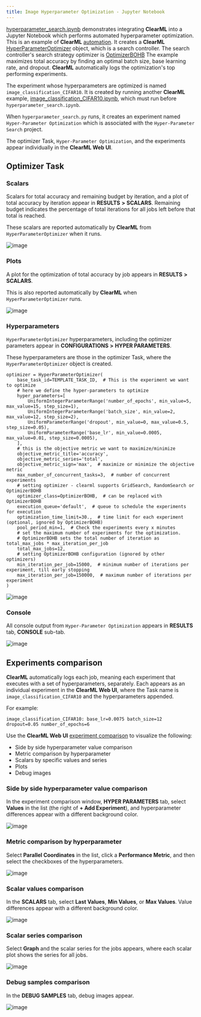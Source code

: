 ```yaml
---
title: Image Hyperparameter Optimization - Jupyter Notebook
---
```


[hyperparameter_search.ipynb](https://github.com/allegroai/clearml/blob/master/examples/frameworks/pytorch/notebooks/image/hyperparameter_search.ipynb) 
demonstrates integrating **ClearML** into a Jupyter Notebook which performs automated hyperparameter optimization. This 
is an example of **ClearML** [automation](../../../../../references/sdk/automation_controller_pipelinecontroller). It creates a **ClearML** 
[HyperParameterOptimizer](../../../../../references/sdk/hpo_optimization_hyperparameteroptimizer.md) 
object, which is a search controller. The search controller's search strategy optimizer is [OptimizerBOHB](../../../../../references/sdk/hpo_hpbandster_bandster_optimizerbohb.md) 
The example maximizes total accuracy by finding an optimal batch size, base learning rate, and dropout. **ClearML** 
automatically logs the optimization's top performing experiments.

The experiment whose hyperparameters are optimized is named `image_classification_CIFAR10`. It is created by running another 
**ClearML** example, [image_classification_CIFAR10.ipynb](https://github.com/allegroai/clearml/blob/master/examples/frameworks/pytorch/notebooks/image/image_classification_CIFAR10.ipynb), which must run before `hyperparameter_search.ipynb`.

When `hyperparameter_search.py` runs, it creates an experiment named `Hyper-Parameter Optimization` which is associated 
with the `Hyper-Parameter Search` project.

The optimizer Task, `Hyper-Parameter Optimization`, and the experiments appear individually in the **ClearML Web UI**.

## Optimizer Task

### Scalars

Scalars for total accuracy and remaining budget by iteration, and a plot of total accuracy by iteration appear in **RESULTS** **>** **SCALARS**. Remaining budget indicates the percentage of total iterations for all jobs left before that total is reached.

These scalars are reported automatically by **ClearML** from `HyperParameterOptimizer` when it runs.

![image](../../../../../img/examples_hyperparameter_search_04.png)

### Plots

A plot for the optimization of total accuracy by job appears in **RESULTS** **>** **SCALARS**.

This is also reported automatically by **ClearML** when `HyperParameterOptimizer` runs.

![image](../../../../../img/examples_hyperparameter_search_05.png)

### Hyperparameters

`HyperParameterOptimizer` hyperparameters, including the optimizer parameters appear in **CONFIGURATIONS** **>** **HYPER PARAMETERS**.

These hyperparameters are those in the optimizer Task, where the `HyperParameterOptimizer` object is created.

    optimizer = HyperParameterOptimizer(
        base_task_id=TEMPLATE_TASK_ID,  # This is the experiment we want to optimize
        # here we define the hyper-parameters to optimize
        hyper_parameters=[
            UniformIntegerParameterRange('number_of_epochs', min_value=5, max_value=15, step_size=1),
            UniformIntegerParameterRange('batch_size', min_value=2, max_value=12, step_size=2),
            UniformParameterRange('dropout', min_value=0, max_value=0.5, step_size=0.05),
            UniformParameterRange('base_lr', min_value=0.0005, max_value=0.01, step_size=0.0005),
        ],
        # this is the objective metric we want to maximize/minimize
        objective_metric_title='accuracy',
        objective_metric_series='total',
        objective_metric_sign='max',  # maximize or minimize the objective metric
        max_number_of_concurrent_tasks=3,  # number of concurrent experiments
        # setting optimizer - clearml supports GridSearch, RandomSearch or OptimizerBOHB
        optimizer_class=OptimizerBOHB,  # can be replaced with OptimizerBOHB
        execution_queue='default',  # queue to schedule the experiments for execution
        optimization_time_limit=30.,  # time limit for each experiment (optional, ignored by OptimizerBOHB)
        pool_period_min=1,  # Check the experiments every x minutes
        # set the maximum number of experiments for the optimization.
        # OptimizerBOHB sets the total number of iteration as total_max_jobs * max_iteration_per_job
        total_max_jobs=12,
        # setting OptimizerBOHB configuration (ignored by other optimizers)
        min_iteration_per_job=15000,  # minimum number of iterations per experiment, till early stopping
        max_iteration_per_job=150000,  # maximum number of iterations per experiment
    )

![image](../../../../../img/examples_hyperparameter_search_01.png)

### Console

All console output from `Hyper-Parameter Optimization` appears in **RESULTS** tab, **CONSOLE** sub-tab.

![image](../../../../../img/examples_hyperparameter_search_03.png)

## Experiments comparison

**ClearML** automatically logs each job, meaning each experiment that executes with a set of hyperparameters, separately. Each appears as an individual experiment in the **ClearML Web UI**, where the Task name is `image_classification_CIFAR10` and the hyperparameters appended.

For example:

`image_classification_CIFAR10: base_lr=0.0075 batch_size=12 dropout=0.05 number_of_epochs=6`

Use the **ClearML Web UI** [experiment comparison](../../../../../webapp/webapp_exp_comparing.md) to visualize the following:

* Side by side hyperparameter value comparison
* Metric comparison by hyperparameter
* Scalars by specific values and series
* Plots
* Debug images

### Side by side hyperparameter value comparison

In the experiment comparison window, **HYPER PARAMETERS** tab, select **Values** in the list (the right of **+ Add Experiment**), and hyperparameter differences appear with a different background color.

![image](../../../../../img/examples_hyperparameter_search_06.png)

### Metric comparison by hyperparameter

Select **Parallel Coordinates** in the list, click a **Performance Metric**, and then select the checkboxes of the hyperparameters.

![image](../../../../../img/examples_hyperparameter_search_07.png)

### Scalar values comparison

In the **SCALARS** tab, select **Last Values**, **Min Values**, or **Max Values**. Value differences appear with a different background color.

![image](../../../../../img/examples_hyperparameter_search_09.png)

### Scalar series comparison

Select **Graph** and the scalar series for the jobs appears, where each scalar plot shows the series for all jobs.

![image](../../../../../img/examples_hyperparameter_search_08.png)

### Debug samples comparison

In the **DEBUG SAMPLES** tab, debug images appear.

![image](../../../../../img/examples_hyperparameter_search_10.png)